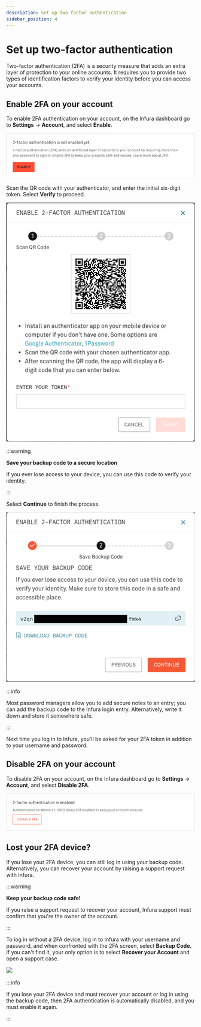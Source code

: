 ```yaml
---
description: Set up two-factor authentication
sidebar_position: 4
---
```


# Set up two-factor authentication

Two-factor authentication (2FA) is a security measure that adds an extra layer of protection to your online accounts. It requires you to provide two types of identification factors to verify your identity before you can access your accounts.

## Enable 2FA on your account

To enable 2FA authentication on your account, on the Infura dashboard go to **Settings** -> **Account**, and select **Enable**.

![](../../images/enable2fa.png)

Scan the QR code with your authenticator, and enter the initial six-digit token. Select **Verify** to proceed.

![](../../images/enter_token.png)

:::warning

**Save your backup code to a secure location**

If you ever lose access to your device, you can use this code to verify your identity.

:::

Select **Continue** to finish the process.

![](../../images/backup_code.png)

:::info

Most password managers allow you to add secure notes to an entry; you can add the backup code to the Infura login entry. Alternatively, write it down and store it somewhere safe.

:::

Next time you log in to Infura, you'll be asked for your 2FA token in addition to your username and password.

## Disable 2FA on your account

To disable 2FA on your account, on the Infura dashboard go to **Settings** -> **Account**, and select **Disable 2FA**.

![](../../images/disable2fa.png)

## Lost your 2FA device?

If you lose your 2FA device, you can still log in using your backup code. Alternatively, you can recover your account by raising a support request with Infura.

:::warning

**Keep your backup code safe!**

If you raise a support request to recover your account, Infura support must confirm that you're the owner of the account.

:::

To log in without a 2FA device, log in to Infura with your username and password, and when confronted with the 2FA screen, select **Backup Code.** If you can't find it, your only option is to select **Recover your Account** and open a support case.

<div class="left-align-container">
  <div class="img-small">
    <img
      src={require('../../images/login2FA.png').default}
    />
  </div>
</div>

:::info

If you lose your 2FA device and must recover your account or log in using the backup code, then 2FA authentication is automatically disabled, and you must enable it again.

:::
